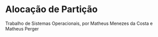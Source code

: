 # Alocação de Partição
Trabalho de Sistemas Operacionais, por Matheus Menezes da Costa e Matheus Perger
